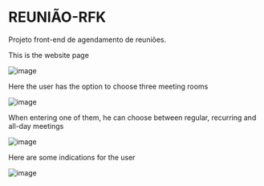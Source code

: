 # REUNIÃO-RFK

Projeto front-end de agendamento de reuniões.

This is the website page

![image](https://github.com/JVTE/REUNIAO-RFK/assets/56739230/95d1e469-ce33-4c95-9fa5-a3a678642cd1)

Here the user has the option to choose three meeting rooms

![image](https://github.com/JVTE/REUNIAO-RFK/assets/56739230/d642b3f1-1fef-42e2-b23c-5c5fea4008de)

When entering one of them, he can choose between regular, recurring and all-day meetings

![image](https://github.com/JVTE/REUNIAO-RFK/assets/56739230/631311fb-cb9b-4bdb-9397-74fffaa183a0)

Here are some indications for the user

![image](https://github.com/JVTE/REUNIAO-RFK/assets/56739230/5e15f1f6-c5f4-4643-9626-fadce1c4a924)
